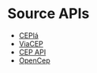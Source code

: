 # Source APIs

- [CEPlá](http://cep.la)
- [ViaCEP](https://viacep.com.br/)
- [CEP API](https://github.com/leonardobiffi/cep-api)
- [OpenCep](https://opencep.com/)
